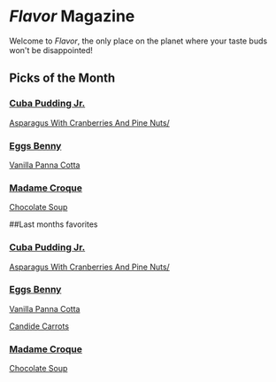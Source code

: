 # _Flavor_ Magazine

Welcome to _Flavor_, the only place on the planet where your taste buds won't be disappointed!

## Picks of the Month

### [Cuba Pudding Jr.](writer/cuba-pudding-jr.md)

[Asparagus With Cranberries And Pine Nuts/](recipe/feb/asparagus.md)

### [Eggs Benny](writer/eggs-benny.md)

[Vanilla Panna Cotta](recipe/jan/vanilla-panna-cotta.md)

### [Madame Croque](writer/madame-croque.md)

[Chocolate Soup](recipe/jan/chocolate-soup.md)


##Last months favorites

### [Cuba Pudding Jr.](writer/cuba-pudding-jr.md)

[Asparagus With Cranberries And Pine Nuts/](recipe/feb/asparagus.md)

### [Eggs Benny](writer/eggs-benny.md)

[Vanilla Panna Cotta](recipe/jan/vanilla-panna-cotta.md)

[Candide Carrots](recipe/feb/candide-carrots.md)

### [Madame Croque](writer/madame-croque.md)

[Chocolate Soup](recipe/jan/chocolate-soup.md)